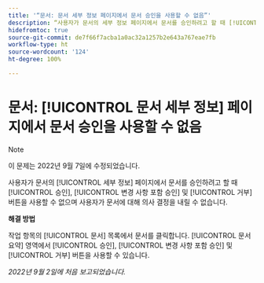 ```yaml
---
title: '“문서: 문서 세부 정보 페이지에서 문서 승인을 사용할 수 없음”'
description: “사용자가 문서의 세부 정보 페이지에서 문서를 승인하려고 할 때 [!UICONTROL 승인], [!UICONTROL 변경 사항 포함 승인] 및 [!UICONTROL 거부] 버튼을 사용할 수 없으며 사용자가 문서에 대해 의사 결정을 내릴 수 없습니다.”
hidefromtoc: true
source-git-commit: de7f66f7acba1a0ac32a1257b2e643a767eae7fb
workflow-type: ht
source-wordcount: '124'
ht-degree: 100%

---
```



# 문서: [!UICONTROL 문서 세부 정보] 페이지에서 문서 승인을 사용할 수 없음

>[!NOTE]
>
>이 문제는 2022년 9월 7일에 수정되었습니다.

사용자가 문서의 [!UICONTROL 세부 정보] 페이지에서 문서를 승인하려고 할 때 [!UICONTROL 승인], [!UICONTROL 변경 사항 포함 승인] 및 [!UICONTROL 거부] 버튼을 사용할 수 없으며 사용자가 문서에 대해 의사 결정을 내릴 수 없습니다.

**해결 방법**

작업 항목의 [!UICONTROL 문서] 목록에서 문서를 클릭합니다. [!UICONTROL 문서 요약] 영역에서 [!UICONTROL 승인], [!UICONTROL 변경 사항 포함 승인] 및 [!UICONTROL 거부] 버튼을 사용할 수 있습니다.

_2022년 9월 2일에 처음 보고되었습니다._

